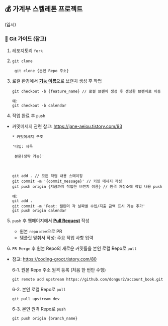 ## 💰 가계부 스켈레톤 프로젝트 

(임시)

### 🔖 Git 가이드 (참고)

1. 레포지토리 `fork`

2. `git clone`
   ````
    git clone {본인 Repo 주소}
   ````

3. 로컬 환경에서 <u>**기능 이름**</u>으로 브랜치 생성 후 작업
   ````
   git checkout -b {feature_name} // 로컬 브랜치 생성 후 생성한 브랜치로 이동

   예: 
   git checkout -b calendar
   ````

4. 작업 완료 후 `push`
 - 커밋메세지 관련 참고: https://jane-aeiou.tistory.com/93
    ````
    * 커밋메세지 구조

    '타입: 제목
    
     본문(생략 가능)'
    ````

    <br/>

   ````
   git add . // 모든 작업 내용 스테이징
   git commit -m '{commit_message}' // 커밋 메세지 작성 
   git push origin {지금까지 작업한 브랜치 이름} // 원격 저장소에 작업 내용 push

   예: 
   git add .
   git commit -m 'Feat: 캘린더 각 날짜별 수입/지출 금액 표시 기능 추가'
   git push origin calendar
   ````

5. `push` 후 웹페이지에서 <u>**Pull Request**</u> 작성
    - 원본 `repo:dev`으로 PR 
    - 템플릿 맞춰서 작성: 주요 작업 사항 입력

6. `PR Merge` 후 원본 Repo의 새로운 커밋들을 본인 로컬 Repo로 `pull`
- 참고: https://coding-groot.tistory.com/80
   
    6-1. 원본 Repo 주소 원격 등록 (처음 한 번만 수행)
    ````
    git remote add upstream https://github.com/dongur2/account_book.git
    ````

    6-2. 본인 로컬 Repo로 `pull`
    ````
    git pull upstream dev
    ````

    6-3. 본인 원격 Repo로 `push`
    ````
    git push origin {branch_name}
    ````